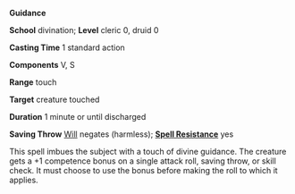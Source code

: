  **Guidance**

**School** divination; **Level** cleric 0, druid 0

**Casting Time** 1 standard action

**Components** V, S

**Range** touch

**Target** creature touched

**Duration** 1 minute or until discharged

**Saving Throw** [Will](../combat.html#_will) negates (harmless); **[Spell Resistance](../glossary.html#_spell-resistance)** yes

This spell imbues the subject with a touch of divine guidance. The creature gets a +1 competence bonus on a single attack roll, saving throw, or skill check. It must choose to use the bonus before making the roll to which it applies.


